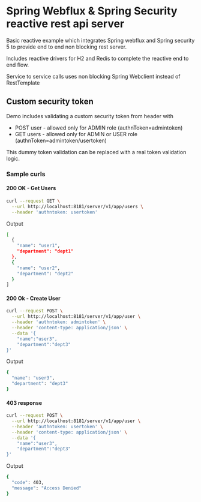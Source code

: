 # Spring Webflux & Spring Security reactive rest api server

Basic reactive example which integrates Spring webflux and Spring security 5 to provide end to end non blocking rest server.

Includes reactive drivers for H2 and Redis to complete the reactive end to end flow.

Service to service calls  uses non blocking Spring Webclient instead of RestTemplate

## Custom security token

Demo includes validating a custom security token from header with

- POST user - allowed only for ADMIN role (authnToken=admintoken)
- GET users - allowed only for ADMIN or USER role (authnToken=admintoken/usertoken)

This dummy token validation can be replaced with a real token validation logic.

### Sample curls

#### 200 OK - Get Users

```bash
curl --request GET \
  --url http://localhost:8181/server/v1/app/users \
  --header 'authntoken: usertoken'
```
Output

```bash
[
  {
    "name": "user1",
    "department": "dept1"
  },
  {
    "name": "user2",
    "department": "dept2"
  }
]
```

#### 200 Ok - Create User

```bash
curl --request POST \
  --url http://localhost:8181/server/v1/app/user \
  --header 'authntoken: admintoken' \
  --header 'content-type: application/json' \
  --data '{
	"name":"user3",
	"department":"dept3"
}'
```

Output 

```bash
{
  "name": "user3",
  "department": "dept3"
}
```

#### 403 response

```bash
curl --request POST \
  --url http://localhost:8181/server/v1/app/user \
  --header 'authntoken: usertoken' \
  --header 'content-type: application/json' \
  --data '{
	"name":"user3",
	"department":"dept3"
}'
```

Output

```bash
{
  "code": 403,
  "message": "Access Denied"
}
```

